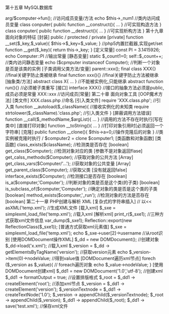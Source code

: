 第十五章 MySQL数据库
<?php 
	[常规操作指令]
		show databases;						显示当前存在的数据库
		use guest;							选择数据库
		select database();					查看选择的数据库
		show tables;						查看表
		create database book;				创建数据库
		create table users(					创建表
			username verchar(20)not null,
			sex char(1)
		);

		unsigned		无符号数值[正数]
		primary key 	主键
		auto_increment	递增
		enum			创建表时使用枚举的值
		text

		descirbe users;						显示表结构
		insert into users(username)			插入数据
		values('Sc');
		update users set sex='男'			修改数据
		where username='Sc';
		delete from users where				删除数据
		username='Sc';
		drop table users;					删除表
		drop database book;					删除数据库
	[MySQL常用函数]
		[文本]
			length()[返回列中存储的值的长度]/trim()[去除左右空格]/substring(col,start,length)[截取字符串]/md5()/sha()[字符串加密]
		[数学]
			abs()/ceiling()/floor()/round()/rand()
		[时间]
			hour(now())[只返回日期的小时值]/minute()second()/now()[返回当前日期和时间]
		[sql语句创建表]
			//无符号是指正数,即前面没有-的数字
			CREATE TABLE grade(
				id TINYINT(2)[0~99] unsigned[无符号] not null auto_increment[每增加一个字段,累加一位],
			)
		[其他]
			select * from xxx limit 3[显示3条]/ limit 2,3[从第三条开始显示3条]
			show table status\g;		//查看这个表的详细信息
			optimize table xxx ;		//优化表xxx

第十六章 php操作mysql
	header('Content-Type:text/html;charset=utf-8');					//让IE使用utf-8编码
	[连接数据库]
		$mysql=@mysqli_connect('localhost','root','','guest') or die('连接失败:'.mysqli_connect_error());
	[执行sql语句]
		mysqli_query($conn,$query);			
	[关闭数据库]
		mysqli_close($mysql)

第十八章 面向对象基础
	$computer->arg/$computer->fun();				//访问成员变量/方法
	echo $this->_num1								//类内访问成员变量
	class conputer{
		pubilc function __construct(){ ... }		//可实现构造方法
	}
	class conputer{
		pubilc function __destruct(){ ... }			//可实现析构方法
	}

第十九章 面向对象的特征
	[封装]
		public / protected / private
	[private] 
		function __set($_key,$_value){ $this->$_key=$_value; } 		//php5内置拦截器,实现get/set
		function __get($_key){ return this->_key; }
	[定义常量]
		const PI = 3.1415926;
		echo Computer::PI			//输出常量
	[静态变量]
		static $_count1=0;
		self::$_count++;			//类内访问静态变量
	echo ($cpmputer instanceof Computer);		//判断一个对象是否是该类的实例
	[子类调用父类方法/变量]
		parent::xxx();
		final class XXX{}			//final关键字防止类被继承
		final function xxx(){}		//final关键字防止方法被继承
	[抽象类/方法]
		abstract class X{ ... }		//不能被实例化,只能继承
		abstract function run(){}	//必须被子类重写
	[接口]
		interface XXX{}				//接口的抽象方法必须是public,成员必须是常量
		XXX::xxx 					//访问成员[常量]

第二十章 面向对象工具
	[OOP魔术方法]
		[类文件]
			XXX.class.php 				//命名
		[引入类文件]
			require 'XXX.class.php';									//引入类
			function __autoload($_className){							//接收实例化的未知类
				require strtolower($_className).'class.php';			//引入类文件
			}
		[屏蔽调用方法错误]
			function __call($_methodName,$argList){ ... }				//调用的方法不存在时执行[写在类中]
		[直接打印对象]
			function __toString(){ ... }								//打印对象引用时[必须返回一个字符串]
		[克隆]
			public function __clone(){ $this->a=0;//操作克隆后的对象 }	//类实例被克隆时执行 / $computer2 = clone $computer1;

	[类函数和对象函数]
		[类函数]
			class_exists($className);				//检测类是否存在  		[boolean] 
			get_class($Computer);					//检测对象对应的类		[参数不是对象返回flase]
			get_calss_methods($Computer);			//获取对象的公共方法	[Array]
			get_class_vars($Computer/'...');		//获取对象的公共变量	[Array]
			get_parent_class($Computer);			//获取父类				[没有就返回false]
			interface_exists($Computer);			//检测接口是否存在		[boolean]
			is_a($computer,'Computer');				//判断对象的类是否是这个类(的子类)	[boolean]
			is_subclass_of($computer,'Computer');	//确定对象的类是否是这个类的子类	[boolean]
			method_exists($computer,'_run');		//检测对象的方法是否存在			[boolean]

第二十一章 PHP创建与解析 XML

	[复杂式的字符串插入]
		// 以<<<xxx开头,xxx;结尾,开头结尾部分前后不能有空格,字符串首前不能有空格
		$_string=<<<_string
test
				''   ""    $a
_string;
		
	[创建xml文件]
		$_sxe = new SimpleXMLElement($_xml);                //创建对象解析xml
		$_sxe -> asXML('temp.xml');							//生成XML文件

	[载入xml]
		$_sxe = simplexml_load_file('temp.xml');			//载入xml

	[解析xml]
		print_r($_sxe1);                                    //三种方式获取xml文件信息
	    var_dump($_sxe1);
	    Reflection::export(new ReflectionClass($_sxe1));

	[普通方式获取xml元素值]
		$_sxe = simplexml_load_file('temp.xml');
		echo $_sxe->user[2]->username				//从root识别

    [使用DOMDocument操作XML]
    	$_dd = new DOMDocument();									//创建对象
    	$_dd->load('x.xml');										//载入xml
    	$_version = $_dd -> getElementsByTagName('version');        //获取version元素
    	echo $_version->item(0)->nodeValue;							//得到value值

    [DOMDocument遍历xml节点]
    	forech ($_version as $_value){			// foreach遍历对象
    		echo $_value->nodeValue;
    	}

    [使用DOMDocument创建xml]
	    $_dd1 = new DOMDocument('1.0','utf-8');					//创建xml
	    $_dd1 -> formatOutput = true;							//设置排版格式

	    $_root = $_dd1 -> createElement('root');				//添加xml节点
	    $_version = $_dd1 -> createElement('version');
	    $_versionTextnode = $_dd1 -> createTextNode('1.0');
	    $_version -> appendChild($_versionTextnode);
	    $_root -> appendChild($_version);
	    $_dd1 -> appendChild($_root);


	    $_dd1 -> save('test.xml');								//保存xml文件


	
	
















